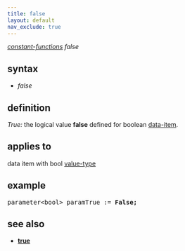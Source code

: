```yaml
---
title: false
layout: default
nav_exclude: true
---
```

*[constant-functions](constant-functions) false*

## syntax

- *false*

## definition

*True:* the logical value **false** defined for boolean [data-item](data-item).

## applies to

data item with bool [value-type](value-type)

## example

<pre>
parameter&lt;bool&gt; paramTrue := <B>False<B>;
</pre>

## see also

- [true](true)